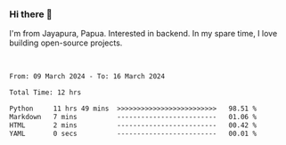 ### Hi there 👋

I'm from Jayapura, Papua. Interested in backend. In my spare time, I love building open-source projects.

<br>

 
 <!--START_SECTION:waka-->

```txt
From: 09 March 2024 - To: 16 March 2024

Total Time: 12 hrs

Python     11 hrs 49 mins  >>>>>>>>>>>>>>>>>>>>>>>>>   98.51 %
Markdown   7 mins          -------------------------   01.06 %
HTML       2 mins          -------------------------   00.42 %
YAML       0 secs          -------------------------   00.01 %
```

<!--END_SECTION:waka-->
